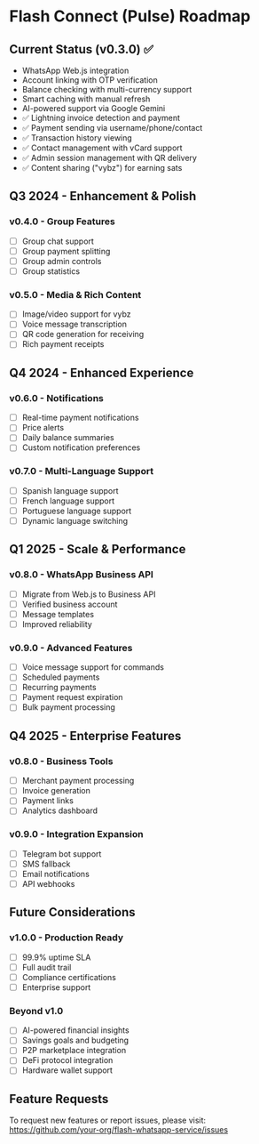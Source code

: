 # Flash Connect (Pulse) Roadmap

## Current Status (v0.3.0) ✅
- WhatsApp Web.js integration
- Account linking with OTP verification
- Balance checking with multi-currency support
- Smart caching with manual refresh
- AI-powered support via Google Gemini
- ✅ Lightning invoice detection and payment
- ✅ Payment sending via username/phone/contact
- ✅ Transaction history viewing
- ✅ Contact management with vCard support
- ✅ Admin session management with QR delivery
- ✅ Content sharing ("vybz") for earning sats

## Q3 2024 - Enhancement & Polish

### v0.4.0 - Group Features
- [ ] Group chat support
- [ ] Group payment splitting
- [ ] Group admin controls
- [ ] Group statistics

### v0.5.0 - Media & Rich Content
- [ ] Image/video support for vybz
- [ ] Voice message transcription
- [ ] QR code generation for receiving
- [ ] Rich payment receipts

## Q4 2024 - Enhanced Experience

### v0.6.0 - Notifications
- [ ] Real-time payment notifications
- [ ] Price alerts
- [ ] Daily balance summaries
- [ ] Custom notification preferences

### v0.7.0 - Multi-Language Support
- [ ] Spanish language support
- [ ] French language support
- [ ] Portuguese language support
- [ ] Dynamic language switching

## Q1 2025 - Scale & Performance

### v0.8.0 - WhatsApp Business API
- [ ] Migrate from Web.js to Business API
- [ ] Verified business account
- [ ] Message templates
- [ ] Improved reliability

### v0.9.0 - Advanced Features
- [ ] Voice message support for commands
- [ ] Scheduled payments
- [ ] Recurring payments
- [ ] Payment request expiration
- [ ] Bulk payment processing

## Q4 2025 - Enterprise Features

### v0.8.0 - Business Tools
- [ ] Merchant payment processing
- [ ] Invoice generation
- [ ] Payment links
- [ ] Analytics dashboard

### v0.9.0 - Integration Expansion
- [ ] Telegram bot support
- [ ] SMS fallback
- [ ] Email notifications
- [ ] API webhooks

## Future Considerations

### v1.0.0 - Production Ready
- [ ] 99.9% uptime SLA
- [ ] Full audit trail
- [ ] Compliance certifications
- [ ] Enterprise support

### Beyond v1.0
- [ ] AI-powered financial insights
- [ ] Savings goals and budgeting
- [ ] P2P marketplace integration
- [ ] DeFi protocol integration
- [ ] Hardware wallet support

## Feature Requests
To request new features or report issues, please visit:
https://github.com/your-org/flash-whatsapp-service/issues